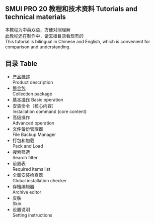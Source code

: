 ## SMUI PRO 20 教程和技术资料 Tutorials and technical materials
本教程为中英双语，方便对照理解  
此教程还在制作中，请去根目录看现有的  
This tutorial is bilingual in Chinese and English, which is convenient for comparison and understanding.

## 目录 Table
+ [产品概述](https://github.com/Lake1059/SMUI-PRO-20/blob/master/%E6%95%99%E7%A8%8B%20Tutorials%20(CHS%2BENG)/Product%20description.md)  
Product description
+ [整合包](https://github.com/Lake1059/SMUI-PRO-20/blob/master/%E6%95%99%E7%A8%8B%20Tutorials%20(CHS+ENG)/Collection%20package.md)  
Collection package
+ [基本操作](https://github.com/Lake1059/SMUI-PRO-20/blob/master/%E6%95%99%E7%A8%8B%20Tutorials%20(CHS%2BENG)/Basic%20operation.md)
Basic operation
+ 安装命令（核心内容）  
Installation command (core content)
+ 高级操作  
Advanced operation
+ 文件备份管理器  
File Backup Manager
+ 打包和加载  
Pack and Load
+ 搜索筛选  
Search filter
+ 前置表  
Required items list
+ 全局安装检查器  
Global installation checker
+ 存档编辑器  
Archive editor
+ 皮肤  
Skin
+ 设置说明  
Setting instructions
